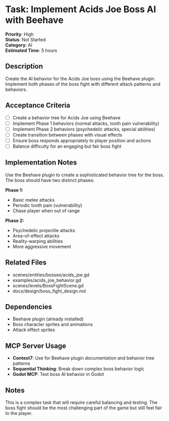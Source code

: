 # Task: Implement Acids Joe Boss AI with Beehave

**Priority**: High  
**Status**: Not Started  
**Category**: AI  
**Estimated Time**: 5 hours  

## Description
Create the AI behavior for the Acids Joe boss using the Beehave plugin. Implement both phases of the boss fight with different attack patterns and behaviors.

## Acceptance Criteria
- [ ] Create a behavior tree for Acids Joe using Beehave
- [ ] Implement Phase 1 behaviors (normal attacks, tooth pain vulnerability)
- [ ] Implement Phase 2 behaviors (psychedelic attacks, special abilities)
- [ ] Create transition between phases with visual effects
- [ ] Ensure boss responds appropriately to player position and actions
- [ ] Balance difficulty for an engaging but fair boss fight

## Implementation Notes
Use the Beehave plugin to create a sophisticated behavior tree for the boss. The boss should have two distinct phases:

**Phase 1:**
- Basic melee attacks
- Periodic tooth pain (vulnerability)
- Chase player when out of range

**Phase 2:**
- Psychedelic projectile attacks
- Area-of-effect attacks
- Reality-warping abilities
- More aggressive movement

## Related Files
- scenes/entities/bosses/acids_joe.gd
- examples/acids_joe_behavior.gd
- scenes/levels/BossFightScene.gd
- docs/design/boss_fight_design.md

## Dependencies
- Beehave plugin (already installed)
- Boss character sprites and animations
- Attack effect sprites

## MCP Server Usage
- **Context7**: Use for Beehave plugin documentation and behavior tree patterns
- **Sequential Thinking**: Break down complex boss behavior logic
- **Godot MCP**: Test boss AI behavior in Godot

## Notes
This is a complex task that will require careful balancing and testing. The boss fight should be the most challenging part of the game but still feel fair to the player.